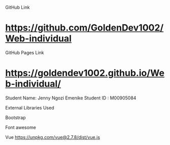 GitHub Link

# https://github.com/GoldenDev1002/Web-individual

GitHub Pages Link

# https://goldendev1002.github.io/Web-individual/

Student Name: Jenny Ngozi Emenike
Student ID : M00905084

External Libraries Used

Bootstrap

  <link href="https://cdn.jsdelivr.net/npm/bootstrap@5.0.2/dist/css/bootstrap.min.css" rel="stylesheet"
    integrity="sha384-EVSTQN3/azprG1Anm3QDgpJLIm9Nao0Yz1ztcQTwFspd3yD65VohhpuuCOmLASjC" crossorigin="anonymous" />
  <!-- JavaScript Bundle with Popper -->
  <script src="https://cdn.jsdelivr.net/npm/bootstrap@5.0.2/dist/js/bootstrap.bundle.min.js"
    integrity="sha384-MrcW6ZMFYlzcLA8Nl+NtUVF0sA7MsXsP1UyJoMp4YLEuNSfAP+JcXn/tWtIaxVXM"
    crossorigin="anonymous"></script>
  <link rel="stylesheet" href="school.css" />

Font awesome

  <link rel="stylesheet" href="https://cdnjs.cloudflare.com/ajax/libs/font-awesome/6.2.0/css/all.min.css"
    integrity="sha512-xh6O/CkQoPOWDdYTDqeRdPCVd1SpvCA9XXcUnZS2FmJNp1coAFzvtCN9BmamE+4aHK8yyUHUSCcJHgXloTyT2A=="
    crossorigin="anonymous" referrerpolicy="no-referrer" />

Vue
https://unpkg.com/vue@2.7.8/dist/vue.js
